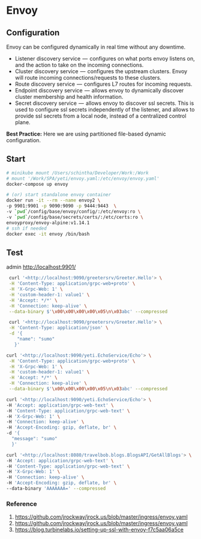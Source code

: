 # Envoy

## Configuration

Envoy can be configured dynamically in real time without any downtime.

- Listener discovery service  —  configures on what ports envoy listens on, and the action to take on the incoming connections.
- Cluster discovery service  —  configures the upstream clusters. Envoy will route incoming connections/requests to these clusters.
- Route discovery service  —  configures L7 routes for incoming requests.
- Endpoint discovery service  —  allows envoy to dynamically discover cluster membership and health information.
- Secret discovery service  —  allows envoy to discover ssl secrets. This is used to configure ssl secrets independently of the listener, and allows to provide ssl secrets from a local node, instead of a centralized control plane.

**Best Practice:** Here we are using partitioned file-based dynamic configuration.

## Start

```bash
# minikube mount /Users/schintha/Developer/Work:/Work
# mount '/Work/SPA/yeti/envoy.yaml:/etc/envoy/envoy.yaml'
docker-compose up envoy

# (or) start standalone envoy container
docker run -it --rm --name envoy2 \
-p 9901:9901 -p 9090:9090 -p 9444:9443  \
-v `pwd`/config/base/envoy/config/:/etc/envoy:ro \
-v `pwd`/config/base/secrets/certs/:/etc/certs:ro \
envoyproxy/envoy-alpine:v1.14.1
# ssh if needed
docker exec -it envoy /bin/bash
```

## Test

 admin <http://localhost:9901/>

```bash
 curl '<http://localhost:9090/greetersrv/Greeter.Hello'> \
 -H 'Content-Type: application/grpc-web+proto' \
 -H 'X-Grpc-Web: 1' \
 -H 'custom-header-1: value1' \
 -H 'Accept: */*' \
 -H 'Connection: keep-alive' \
 --data-binary $'\x00\x00\x00\x00\x05\n\x03abc' --compressed

 curl '<http://localhost:9090/greetersrv/Greeter.Hello'> \
 -H 'Content-Type: application/json' \
 -d '{
    "name": "sumo"
   }'

curl '<http://localhost:9090/yeti.EchoService/Echo'> \
 -H 'Content-Type: application/grpc-web+proto' \
 -H 'X-Grpc-Web: 1' \
 -H 'custom-header-1: value1' \
 -H 'Accept: */*' \
 -H 'Connection: keep-alive' \
 --data-binary $'\x00\x00\x00\x00\x05\n\x03abc' --compressed

curl '<http://localhost:9090/yeti.EchoService/Echo'> \
-H 'Accept: application/grpc-web-text' \
-H 'Content-Type: application/grpc-web-text' \
-H 'X-Grpc-Web: 1' \
-H 'Connection: keep-alive' \
-H 'Accept-Encoding: gzip, deflate, br' \
-d '{
  "message": "sumo"
  }'

curl '<http://localhost:8080/travelbob.blogs.BlogsAPI/GetAllBlogs'> \
-H 'Accept: application/grpc-web-text' \
-H 'Content-Type: application/grpc-web-text' \
-H 'X-Grpc-Web: 1' \
-H 'Connection: keep-alive' \
-H 'Accept-Encoding: gzip, deflate, br' \
--data-binary 'AAAAAAA=' --compressed
```

### Reference

1. <https://github.com/jrockway/jrock.us/blob/master/ingress/envoy.yaml>
1. <https://github.com/jrockway/jrock.us/blob/master/ingress/envoy.yaml>
1. <https://blog.turbinelabs.io/setting-up-ssl-with-envoy-f7c5aa06a5ce>
